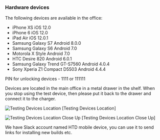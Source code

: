 ### Hardware devices

The following devices are available in the office:
* iPhone XS                       iOS 12.0
* iPhone 6                        iOS 12.0
* iPad Air                        iOS 12.0.1
* Samsung Galaxy S7               Android 8.0.0
* Samsung Galaxy S6               Android 7.0
* Motorola X Style                Android 7.0
* HTC Desire 820                  Android 6.0.1
* Samsung Galaxy Trend GT-S7560   Android 4.0.4
* Sony Xperia Z1 Compact D5503    Android 4.4.4

PIN for unlocking devices - 1111 or 111111

Devices are located in the main office in a metal drawer in the shelf. When you stop using the test device, then please put it back to the drawer and connect it to the charger.

![Testing Devices Location](/images/testing_devices_location.JPG)
[Testing Devices Location]

![Testing Devices Location Close Up](/images/testing_devices_location_close_up.JPG)
[Testing Devices Location Close Up]

We have Slack account named HTD mobile device, you can use it to send links for installing new builds etc.
